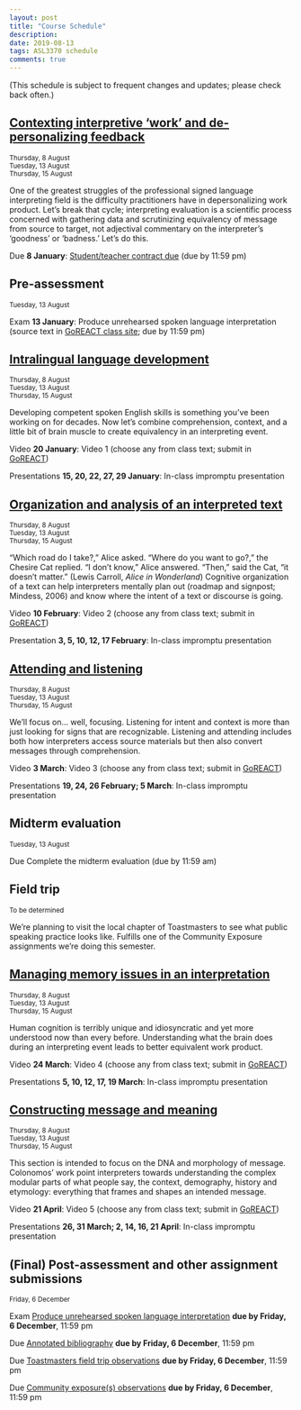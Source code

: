 ```yaml
---
layout: post
title: "Course Schedule"
description: 
date: 2019-08-13
tags: ASL3370 schedule
comments: true
---
```


(This schedule is subject to frequent changes and updates; please check back often.)

## [Contexting interpretive ‘work’ and de-personalizing feedback](../08/contexting-work-and-feedback.html)

<small>
Thursday, 8 August<br>
Tuesday, 13 August<br>
Thursday, 15 August
</small>

One of the greatest struggles of the professional signed language interpreting field is the difficulty practitioners have in depersonalizing work product. Let’s break that cycle; interpreting evaluation is a scientific process concerned with gathering data and scrutinizing equivalency of message from source to target, not adjectival commentary on the interpreter’s ‘goodness’ or ‘badness.’ Let’s do this.

<span class="c-badge c-badge-pill c-badge-secondary">Due</span> **8 January**: [Student/teacher contract due](https://docs.google.com/forms/d/e/1FAIpQLScc7I93RYboaT955frbKYUYDXFQIc4ISzEGw3t9kQAdyeU7Eg/viewform) (due by 11:59 pm)

## Pre-assessment

<small>
Tuesday, 13 August<br>
</small>

<span class="c-badge c-badge-pill c-badge-warning">Exam</span> **13 January**: Produce unrehearsed spoken language interpretation (source text in [GoREACT class site](https://app.goreact.com/login); due by 11:59 pm)

## [Intralingual language development](../08/intralingual-language-development.html)

<small>
Thursday, 8 August<br>
Tuesday, 13 August<br>
Thursday, 15 August
</small>

Developing competent spoken English skills is something you’ve been working on for decades. Now let’s combine comprehension, context, and a little bit of brain muscle to create equivalency in an interpreting event.

<span class="c-badge c-badge-pill c-badge-success">Video</span> **20 January**: Video 1 (choose any from class text; submit in [GoREACT](https://app.goreact.com/login))

<span class="c-badge c-badge-pill c-badge-info">Presentations</span> **15, 20, 22, 27, 29 January**: In-class impromptu presentation

## [Organization and analysis of an interpreted text](../08/organization-analysis-interpreted-text.html)

<small>
Thursday, 8 August<br>
Tuesday, 13 August<br>
Thursday, 15 August
</small>

“Which road do I take?,” Alice asked.
“Where do you want to go?,” the Chesire Cat replied.
“I don’t know,” Alice answered.
“Then,” said the Cat, “it doesn’t matter.”
(Lewis Carroll, *Alice in Wonderland*)
Cognitive organization of a text can help interpreters mentally plan out (roadmap and signpost; Mindess, 2006) and know where the intent of a text or discourse is going.

<span class="c-badge c-badge-pill c-badge-success">Video</span> **10 February**: Video 2 (choose any from class text; submit in [GoREACT](https://app.goreact.com/login))

<span class="c-badge c-badge-pill c-badge-info">Presentation</span> **3, 5, 10, 12, 17 February**: In-class impromptu presentation

## [Attending and listening](../08/attending-and-listening.html)

<small>
Thursday, 8 August<br>
Tuesday, 13 August<br>
Thursday, 15 August
</small> 

We’ll focus on... well, focusing. Listening for intent and context is more than just looking for signs that are recognizable. Listening and attending includes both how interpreters access source materials but then also convert messages through comprehension.

<span class="c-badge c-badge-pill c-badge-success">Video</span> **3 March**: Video 3 (choose any from class text; submit in [GoREACT](https://app.goreact.com/login))

<span class="c-badge c-badge-pill c-badge-info">Presentations</span> **19, 24, 26 February; 5 March**: In-class impromptu presentation

## Midterm evaluation

<small>
Tuesday, 13 August<br>
</small>

<span class="c-badge c-badge-pill c-badge-secondary">Due</span> Complete the midterm evaluation (due by 11:59 am)

## Field trip

<small>
To be determined
</small>

We’re planning to visit the local chapter of Toastmasters to see what public speaking practice looks like. Fulfills one of the Community Exposure assignments we’re doing this semester.

## [Managing memory issues in an interpretation](../08/managing-memory-issues.html)

<small>
Thursday, 8 August<br>
Tuesday, 13 August<br>
Thursday, 15 August
</small> 

Human cognition is terribly unique and idiosyncratic and yet more understood now than every before. Understanding what the brain does during an interpreting event leads to better equivalent work product.

<span class="c-badge c-badge-pill c-badge-success">Video</span> **24 March**: Video 4 (choose any from class text; submit in [GoREACT](https://app.goreact.com/login))

<span class="c-badge c-badge-pill c-badge-info">Presentations</span> **5, 10, 12, 17, 19 March**: In-class impromptu presentation

## [Constructing message and meaning](../08/constructing-and-reformulating-message.html)

<small>
Thursday, 8 August<br>
Tuesday, 13 August<br>
Thursday, 15 August
</small> 

This section is intended to focus on the DNA and morphology of message. Colonomos’ work point interpreters towards understanding the complex modular parts of what people say, the context, demography, history and etymology: everything that frames and shapes an intended message.

<span class="c-badge c-badge-pill c-badge-success">Video</span> **21 April**: Video 5 (choose any from class text; submit in [GoREACT](https://app.goreact.com/login))

<span class="c-badge c-badge-pill c-badge-info">Presentations</span> **26, 31 March; 2, 14, 16, 21 April**: In-class impromptu presentation

## (Final) Post-assessment and other assignment submissions

<small>
Friday, 6 December
</small>

<span class="c-badge c-badge-pill c-badge-warning">Exam</span> [Produce unrehearsed spoken language interpretation](https://app.goreact.com/login) **due by Friday, 6 December**, 11:59 pm

<span class="c-badge c-badge-pill c-badge-secondary">Due</span> [Annotated bibliography](https://uvu.instructure.com) **due by Friday, 6 December**, 11:59 pm

<span class="c-badge c-badge-pill c-badge-secondary">Due</span> [Toastmasters field trip observations](https://uvu.instructure.com) **due by Friday, 6 December**, 11:59 pm

<span class="c-badge c-badge-pill c-badge-secondary">Due</span> [Community exposure(s) observations](https://uvu.instructure.com) **due by Friday, 6 December**, 11:59 pm
